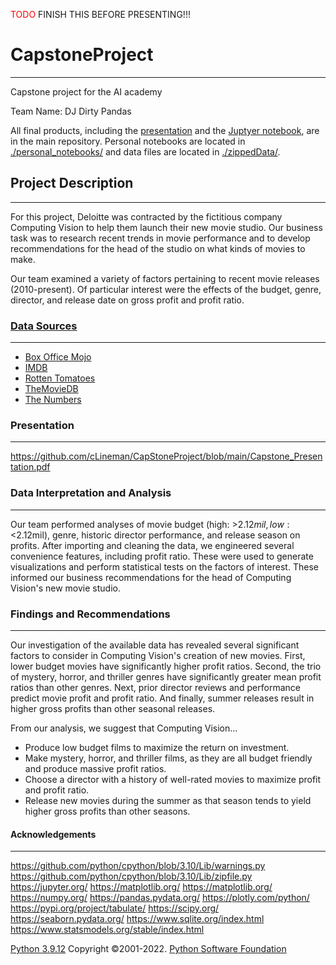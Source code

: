 <span style="color: red">TODO</span> FINISH THIS BEFORE PRESENTING!!!
# CapstoneProject
***
Capstone project for the AI academy 

Team Name: DJ Dirty Pandas

All final products, including the [presentation](https://github.com/cLineman/CapStoneProject/blob/main/Capstone_Presentation.pdf) and the [Juptyer notebook](https://github.com/cLineman/CapStoneProject/blob/main/FinalProduct.ipynb), are in the main repository. Personal notebooks are located in [./personal_notebooks/](https://github.com/cLineman/CapStoneProject/tree/main/personal_notebooks) and data files are located in [./zippedData/](https://github.com/cLineman/CapStoneProject/tree/main/zippedData).

## Project Description
***
For this project, Deloitte was contracted by the fictitious company Computing Vision to help them launch their new movie studio. Our business task was to research recent trends in movie performance and to develop recommendations for the head of the studio on what kinds of movies to make.

Our team examined a variety of factors pertaining to recent movie releases (2010-present). Of particular interest were the effects of the budget, genre, director, and release date on gross profit and profit ratio.

### [Data Sources]()
***
* [Box Office Mojo](https://www.boxofficemojo.com/)
* [IMDB](https://www.imdb.com/)
* [Rotten Tomatoes](https://www.rottentomatoes.com/)
* [TheMovieDB](https://www.themoviedb.org/)
* [The Numbers](https://www.the-numbers.com/)

### Presentation
***
https://github.com/cLineman/CapStoneProject/blob/main/Capstone_Presentation.pdf

### Data Interpretation and Analysis
***
Our team performed analyses of movie budget (high: >$2.12mil, low:<$2.12mil), genre, historic director performance, and release season on profits. After importing and cleaning the data, we engineered several convenience features, including profit ratio. These were used to generate visualizations and perform statistical tests on the factors of interest. These informed our business recommendations for the head of Computing Vision's new movie studio.

### Findings and Recommendations
***
Our investigation of the available data has revealed several significant factors to consider in Computing Vision's creation of new movies. First, lower budget movies have significantly higher profit ratios. Second, the trio of mystery, horror, and thriller genres have significantly greater mean profit ratios than other genres. Next, prior director reviews and performance predict movie profit and profit ratio. And finally, summer releases result in higher gross profits than other seasonal releases.

From our analysis, we suggest that Computing Vision...
- Produce low budget films to maximize the return on investment.  
- Make mystery, horror, and thriller films, as they are all budget friendly and produce massive profit ratios. 
- Choose a director with a history of well-rated movies to maximize profit and profit ratio.  
- Release new movies during the summer as that season tends to yield higher gross profits than other seasons.

#### Acknowledgements
***
https://github.com/python/cpython/blob/3.10/Lib/warnings.py
https://github.com/python/cpython/blob/3.10/Lib/zipfile.py
https://jupyter.org/
https://matplotlib.org/
https://matplotlib.org/
https://numpy.org/
https://pandas.pydata.org/
https://plotly.com/python/
https://pypi.org/project/tabulate/
https://scipy.org/
https://seaborn.pydata.org/
https://www.sqlite.org/index.html
https://www.statsmodels.org/stable/index.html

[Python 3.9.12](https://www.python.org/) Copyright ©2001-2022. [Python Software Foundation](https://www.python.org/psf-landing/)
